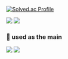   <!-- ![Top Langs](https://github-readme-stats.vercel.app/api/top-langs/?username=gangintheremark&layout=compact&theme=dracula) -->
 [![Solved.ac Profile](http://mazassumnida.wtf/api/v2/generate_badge?boj=min959595)](https://solved.ac/min959595/) 


<a href="https://velog.io/@gangintheremark" target="_blank"><img src="https://img.shields.io/badge/velog-20C997?style=for-the-badge&logo=velog&logoColor=white"></a>
<a href="https://gangintheremark.tistory.com/" target="_blank"><img src="https://img.shields.io/badge/tistory-000000?style=for-the-badge&logo=tistory&logoColor=white"></a>

### 💪 used as the main 
<img src="https://img.shields.io/badge/springboot-6DB33F?style=for-the-badge&logo=springboot&logoColor=white">
<img src="https://img.shields.io/badge/java-007396?style=for-the-badge&logo=java&logoColor=white">
